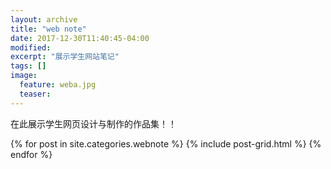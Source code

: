 ```yaml
---
layout: archive
title: "web note"
date: 2017-12-30T11:40:45-04:00
modified:
excerpt: "展示学生网站笔记"
tags: []
image: 
  feature: weba.jpg
  teaser:
---
```


在此展示学生网页设计与制作的作品集！！

<div class="tiles">
{% for post in site.categories.webnote %}
  {% include post-grid.html %}
{% endfor %}
</div><!-- /.tiles -->